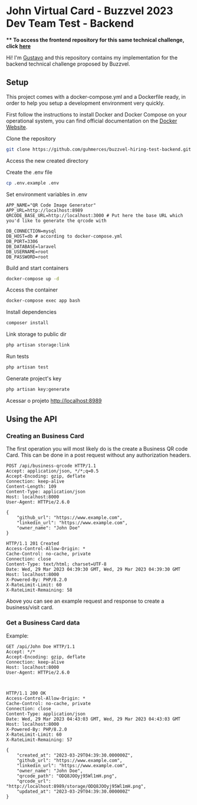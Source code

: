 
# John Virtual Card - Buzzvel 2023 Dev Team Test - Backend

<b>** To access the frontend repository for this same technical challenge, click [here](https://github.com/guhmerces/buzzvel-hiring-test-frontend)</b>

Hi! I'm [Gustavo](https://github.com/guhmerces) and this repository contains my implementation for the backend technical challenge proposed by Buzzvel.

## Setup

This project comes with a docker-compose.yml and a Dockerfile ready, in order to help you setup a development environment very quickly.

First follow the instructions to install Docker and Docker Compose on your operational system, you can find official documentation on the [Docker Website](https://docs.docker.com).


Clone the repository
```sh
git clone https://github.com/guhmerces/buzzvel-hiring-test-backend.git
```

Access the new created directory


Create the .env file
```sh
cp .env.example .env
```


Set environment variables in .env
```dosini
APP_NAME="QR Code Image Generator"
APP_URL=http://localhost:8989
QRCODE_BASE_URL=http://localhost:3000 # Put here the base URL which you'd like to generate the qrcode with

DB_CONNECTION=mysql
DB_HOST=db # according to docker-compose.yml
DB_PORT=3306
DB_DATABASE=laravel
DB_USERNAME=root
DB_PASSWORD=root
```


Build and start containers
```sh
docker-compose up -d
```

Access the container
```sh
docker-compose exec app bash
```

Install dependencies
```sh
composer install
```

Link storage to public dir
```sh
php artisan storage:link
```

Run tests
```sh
php artisan test
```

Generate project's key
```sh
php artisan key:generate
```


Acessar o projeto
[http://localhost:8989](http://localhost:8989)

## Using the API

### Creating an Business Card

The first operation you will most likely do is the create a Business QR code Card. This can be done in a post request without any authorization headers.

```
POST /api/business-qrcode HTTP/1.1
Accept: application/json, */*;q=0.5
Accept-Encoding: gzip, deflate
Connection: keep-alive
Content-Length: 109
Content-Type: application/json
Host: localhost:8000
User-Agent: HTTPie/2.6.0

{
    "github_url": "https://www.example.com",
    "linkedin_url": "https://www.example.com",
    "owner_name": "John Doe"
}

HTTP/1.1 201 Created
Access-Control-Allow-Origin: *
Cache-Control: no-cache, private
Connection: close
Content-Type: text/html; charset=UTF-8
Date: Wed, 29 Mar 2023 04:39:30 GMT, Wed, 29 Mar 2023 04:39:30 GMT
Host: localhost:8000
X-Powered-By: PHP/8.2.0
X-RateLimit-Limit: 60
X-RateLimit-Remaining: 58

```
Above you can see an example request and response to create a business/visit card.

### Get a Business Card data

Example:

```
GET /api/John Doe HTTP/1.1
Accept: */*
Accept-Encoding: gzip, deflate
Connection: keep-alive
Host: localhost:8000
User-Agent: HTTPie/2.6.0



HTTP/1.1 200 OK
Access-Control-Allow-Origin: *
Cache-Control: no-cache, private
Connection: close
Content-Type: application/json
Date: Wed, 29 Mar 2023 04:43:03 GMT, Wed, 29 Mar 2023 04:43:03 GMT
Host: localhost:8000
X-Powered-By: PHP/8.2.0
X-RateLimit-Limit: 60
X-RateLimit-Remaining: 57

{
    "created_at": "2023-03-29T04:39:30.000000Z",
    "github_url": "https://www.example.com",
    "linkedin_url": "https://www.example.com",
    "owner_name": "John Doe",
    "qrcode_path": "ODQ8JOOyj95Wl1mH.png",
    "qrcode_url": "http://localhost:8989/storage/ODQ8JOOyj95Wl1mH.png",
    "updated_at": "2023-03-29T04:39:30.000000Z"
}

```
